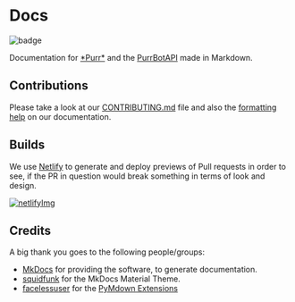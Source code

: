 [badge]: https://img.shields.io/badge/Made_with-Markdown-212121?style=for-the-badge&logo=markdown&labelColor=000

[purr]: https://purrbot.site/github
[purrbotapi]: https://github.com/purrbot-site/PurrBotAPI

[CONTRIBUTING.md]: https://github.com/purrbot-site/Docs/blob/master/CONTRIBUTING.md
[formatting help]: https://docs.purrbot.site/contribute/formatting-help

[MkDocs]: https://www.mkdocs.org

[squidfunk]: https://github.com/squidfunk
[facelessuser]: https://github.com/facelessuser

[pymdown]: https://github.com/facelessuser/pymdown-extensions/

[netlifyImg]: https://www.netlify.com/img/press/logos/full-logo-light.svg
[netlify]: https://www.netlify.com

# Docs
![badge]

Documentation for [\*Purr*][purr] and the [PurrBotAPI] made in Markdown.

## Contributions
Please take a look at our [CONTRIBUTING.md] file and also the [formatting help] on our documentation.

## Builds
We use [Netlify] to generate and deploy previews of Pull requests in order to see, if the PR in question would break something in terms of look and design.

[![netlifyImg]][netlify]

## Credits
A big thank you goes to the following people/groups:
- [MkDocs] for providing the software, to generate documentation.
- [squidfunk] for the MkDocs Material Theme.
- [facelessuser] for the [PyMdown Extensions][pymdown]
